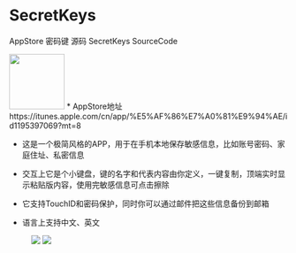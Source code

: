 # SecretKeys

AppStore 密码键 源码 SecretKeys SourceCode

<img src="https://github.com/guoxuzan/SecretKeys/blob/master/AppStore/AppIcon.png" width="100">
* AppStore地址 https://itunes.apple.com/cn/app/%E5%AF%86%E7%A0%81%E9%94%AE/id1195397069?mt=8

* 这是一个极简风格的APP，用于在手机本地保存敏感信息，比如账号密码、家庭住址、私密信息

* 交互上它是个小键盘，键的名字和代表内容由你定义，一键复制，顶端实时显示粘贴版内容，使用完敏感信息可点击擦除

* 它支持TouchID和密码保护，同时你可以通过邮件把这些信息备份到邮箱

* 语言上支持中文、英文

<figure class="third">
    <a href="https://github.com/guoxuzan/SecretKeys/blob/master/AppStore/1.png"><img src="https://github.com/guoxuzan/SecretKeys/blob/master/AppStore/2.png"></a>
    <a href="https://github.com/guoxuzan/SecretKeys/blob/master/AppStore/3.png"><img src="https://github.com/guoxuzan/SecretKeys/blob/master/AppStore/4.png"></a>
</figure>
